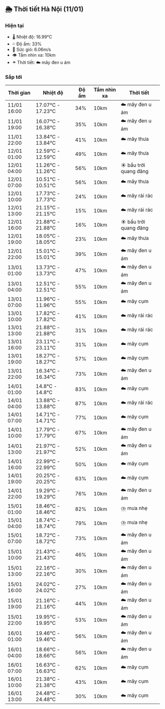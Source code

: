 ## 🌦️ Thời tiết Hà Nội (11/01)

### Hiện tại

- 🌡️ Nhiệt độ: 16.99℃
- 💦 Độ ẩm: 33%
- 💨 Sức gió: 6.06m/s
- 👁️ Tầm nhìn xa: 10km
- ☂️ Thời tiết: ☁️ mây đen u ám

### Sắp tới

| Thời gian | Nhiệt độ | Độ ẩm | Tầm nhìn xa | Thời tiết |
| --- | --- | --- | --- | --- |
| 11/01 16:00 | 17.07℃ - 17.23℃ | 34% | 10km | ☁️ mây đen u ám |
| 11/01 19:00 | 16.07℃ - 16.38℃ | 35% | 10km | ☁️ mây đen u ám |
| 11/01 22:00 | 13.84℃ - 13.84℃ | 41% | 10km | ☁️ mây thưa |
| 12/01 01:00 | 12.59℃ - 12.59℃ | 49% | 10km | ☁️ mây thưa |
| 12/01 04:00 | 11.26℃ - 11.26℃ | 56% | 10km | ☀️ bầu trời quang đãng |
| 12/01 07:00 | 10.51℃ - 10.51℃ | 56% | 10km | ☁️ mây thưa |
| 12/01 10:00 | 17.73℃ - 17.73℃ | 24% | 10km | ☁️ mây rải rác |
| 12/01 13:00 | 21.15℃ - 21.15℃ | 15% | 10km | ☁️ mây rải rác |
| 12/01 16:00 | 21.88℃ - 21.88℃ | 16% | 10km | ☀️ bầu trời quang đãng |
| 12/01 19:00 | 18.05℃ - 18.05℃ | 23% | 10km | ☁️ mây thưa |
| 12/01 22:00 | 15.01℃ - 15.01℃ | 39% | 10km | ☁️ mây đen u ám |
| 13/01 01:00 | 13.73℃ - 13.73℃ | 47% | 10km | ☁️ mây đen u ám |
| 13/01 04:00 | 12.51℃ - 12.51℃ | 55% | 10km | ☁️ mây đen u ám |
| 13/01 07:00 | 11.96℃ - 11.96℃ | 55% | 10km | ☁️ mây cụm |
| 13/01 10:00 | 17.82℃ - 17.82℃ | 41% | 10km | ☁️ mây rải rác |
| 13/01 13:00 | 21.88℃ - 21.88℃ | 31% | 10km | ☁️ mây rải rác |
| 13/01 16:00 | 23.11℃ - 23.11℃ | 31% | 10km | ☁️ mây cụm |
| 13/01 19:00 | 18.27℃ - 18.27℃ | 57% | 10km | ☁️ mây cụm |
| 13/01 22:00 | 16.34℃ - 16.34℃ | 73% | 10km | ☁️ mây đen u ám |
| 14/01 01:00 | 14.8℃ - 14.8℃ | 83% | 10km | ☁️ mây cụm |
| 14/01 04:00 | 13.88℃ - 13.88℃ | 87% | 10km | ☁️ mây rải rác |
| 14/01 07:00 | 14.71℃ - 14.71℃ | 77% | 10km | ☁️ mây cụm |
| 14/01 10:00 | 17.79℃ - 17.79℃ | 67% | 10km | ☁️ mây đen u ám |
| 14/01 13:00 | 21.97℃ - 21.97℃ | 52% | 10km | ☁️ mây đen u ám |
| 14/01 16:00 | 22.99℃ - 22.99℃ | 50% | 10km | ☁️ mây cụm |
| 14/01 19:00 | 20.25℃ - 20.25℃ | 63% | 10km | ☁️ mây cụm |
| 14/01 22:00 | 19.29℃ - 19.29℃ | 76% | 10km | ☁️ mây đen u ám |
| 15/01 01:00 | 18.46℃ - 18.46℃ | 82% | 10km | ⛈️ mưa nhẹ |
| 15/01 04:00 | 18.74℃ - 18.74℃ | 79% | 10km | ⛈️ mưa nhẹ |
| 15/01 07:00 | 18.72℃ - 18.72℃ | 73% | 10km | ☁️ mây đen u ám |
| 15/01 10:00 | 21.43℃ - 21.43℃ | 46% | 10km | ☁️ mây đen u ám |
| 15/01 13:00 | 22.16℃ - 22.16℃ | 30% | 10km | ☁️ mây đen u ám |
| 15/01 16:00 | 24.02℃ - 24.02℃ | 27% | 10km | ☁️ mây đen u ám |
| 15/01 19:00 | 21.16℃ - 21.16℃ | 44% | 10km | ☁️ mây đen u ám |
| 15/01 22:00 | 19.95℃ - 19.95℃ | 53% | 10km | ☁️ mây đen u ám |
| 16/01 01:00 | 19.46℃ - 19.46℃ | 56% | 10km | ☁️ mây đen u ám |
| 16/01 04:00 | 18.66℃ - 18.66℃ | 56% | 10km | ☁️ mây đen u ám |
| 16/01 07:00 | 16.63℃ - 16.63℃ | 62% | 10km | ☁️ mây cụm |
| 16/01 10:00 | 21.38℃ - 21.38℃ | 43% | 10km | ☁️ mây cụm |
| 16/01 13:00 | 24.48℃ - 24.48℃ | 30% | 10km | ☁️ mây cụm |
